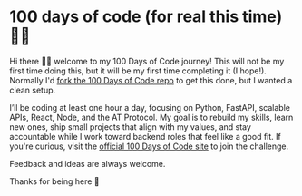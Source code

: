 # 100 days of code (for real this time) 🌈✨

Hi there 👋🏼 welcome to my 100 Days of Code journey! This will not be my first time doing this, but it will be my first time completing it (I hope!). Normally I'd [fork the 100 Days of Code repo](https://github.com/kallaway/100-days-of-code) to get this done, but I wanted a clean setup.

I’ll be coding at least one hour a day, focusing on Python, FastAPI, scalable APIs, React, Node, and the AT Protocol. My goal is to rebuild my skills, learn new ones, ship small projects that align with my values, and stay accountable while I work toward backend roles that feel like a good fit. If you're curious, visit the [official 100 Days of Code site](http://100daysofcode.com/) to join the challenge.

Feedback and ideas are always welcome.

Thanks for being here 💛
